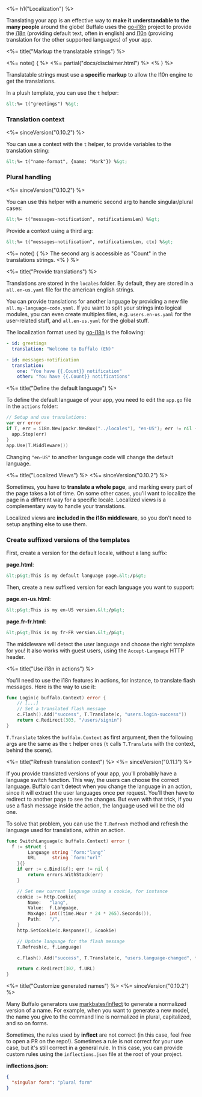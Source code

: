 <%= h1("Localization") %>

Translating your app is an effective way to **make it understandable to the many people** around the globe! Buffalo uses the [go-i18n](https://github.com/nicksnyder/go-i18n) project to provide the <abbr title="internationalization">i18n</abbr> (providing default text, often in english) and <abbr title="localization">l10n</abbr> (providing translation for the other supported languages) of your app.

<%= title("Markup the translatable strings") %>

<%= note() { %>
<%= partial("docs/disclaimer.html") %>
<% } %>

Translatable strings must use a **specific markup** to allow the l10n engine to get the translations.

In a plush template, you can use the `t` helper:

```html
&lt;%= t("greetings") %&gt;
```

### Translation context
<%= sinceVersion("0.10.2") %>

You can use a context with the `t` helper, to provide variables to the translation string:

```html
&lt;%= t("name-format", {name: "Mark"}) %&gt;
```

### Plural handling
<%= sinceVersion("0.10.2") %>

You can use this helper with a numeric second arg to handle singular/plural cases:

```html
&lt;%= t("messages-notification", notificationsLen) %&gt;
```

Provide a context using a third arg:

```html
&lt;%= t("messages-notification", notificationsLen, ctx) %&gt;
```

<%= note() { %>
The second arg is accessible as "Count" in the translations strings.
<% } %>

<%= title("Provide translations") %>

Translations are stored in the `locales` folder. By default, they are stored in a `all.en-us.yaml` file for the american english strings.

You can provide translations for another language by providing a new file `all.my-language-code.yaml`. If you want to split your strings into logical modules, you can even create multiples files, e.g. `users.en-us.yaml` for the user-related stuff, and `all.en-us.yaml` for the global stuff.

The localization format used by [go-i18n](https://github.com/nicksnyder/go-i18n) is the following:

```yaml
- id: greetings
  translation: "Welcome to Buffalo (EN)"

- id: messages-notification
  translation:
    one: "You have {{.Count}} notification"
    other: "You have {{.Count}} notifications"
```

<%= title("Define the default language") %>

To define the default language of your app, you need to edit the `app.go` file in the `actions` folder:

```go
// Setup and use translations:
var err error
if T, err = i18n.New(packr.NewBox("../locales"), "en-US"); err != nil {
  app.Stop(err)
}
app.Use(T.Middleware())
```

Changing `"en-US"` to another language code will change the default language.

<%= title("Localized Views") %>
<%= sinceVersion("0.10.2") %>

Sometimes, you have to **translate a whole page**, and marking every part of the page takes a lot of time. On some other cases, you'll want to localize the page in a different way for a specific locale. Localized views is a complementary way to handle your translations.

Localized views are **included in the i18n middleware**, so you don't need to setup anything else to use them.

### Create suffixed versions of the templates

First, create a version for the default locale, without a lang suffix:

**page.html**:
```html
&lt;p&gt;This is my default language page.&lt;/p&gt;
```

Then, create a new suffixed version for each language you want to support:

**page.en-us.html**:
```html
&lt;p&gt;This is my en-US version.&lt;/p&gt;
```

**page.fr-fr.html**:
```html
&lt;p&gt;This is my fr-FR version.&lt;/p&gt;
```

The middleware will detect the user language and choose the right template for you! It also works with guest users, using the `Accept-Language` HTTP header.

<%= title("Use i18n in actions") %>

You'll need to use the i18n features in actions, for instance, to translate flash messages. Here is the way to use it:

``` go
func Login(c buffalo.Context) error {
	// [...]
	// Set a translated flash message
	c.Flash().Add("success", T.Translate(c, "users.login-success"))
	return c.Redirect(303, "/users/signin")
}
```

`T.Translate` takes the `buffalo.Context` as first argument, then the following args are the same as the `t` helper ones (`t` calls `T.Translate` with the context, behind the scene).

<%= title("Refresh translation context") %>
<%= sinceVersion("0.11.1") %>

If you provide translated versions of your app, you'll probably have a language switch function. This way, the users can choose the correct language.
Buffalo can't detect when you change the language in an action, since it will extract the user languages once per request. You'll then have to redirect to another page to see the changes. But even with that trick, if you use a flash message inside the action, the language used will be the old one.

To solve that problem, you can use the `T.Refresh` method and refresh the language used for translations, within an action.

```go
func SwitchLanguage(c buffalo.Context) error {
  f := struct {
		Language string `form:"lang"`
		URL      string `form:"url"`
	}{}
	if err := c.Bind(&f); err != nil {
		return errors.WithStack(err)
	}

	// Set new current language using a cookie, for instance
	cookie := http.Cookie{
		Name:   "lang",
		Value:  f.Language,
		MaxAge: int((time.Hour * 24 * 265).Seconds()),
		Path:   "/",
	}
	http.SetCookie(c.Response(), &cookie)

	// Update language for the flash message
	T.Refresh(c, f.Language)

	c.Flash().Add("success", T.Translate(c, "users.language-changed", f))

	return c.Redirect(302, f.URL)
}
```

<%= title("Customize generated names") %>
<%= sinceVersion("0.10.2") %>

Many Buffalo generators use [markbates/inflect](https://github.com/markbates/inflect) to generate a normalized version of a name. For example, when you want to generate a new model, the name you give to the command line is normalized in plural, capitalized, and so on forms.

Sometimes, the rules used by **inflect** are not correct (in this case, feel free to open a PR on the repo!). Sometimes a rule is not correct for your use case, but it's still correct in a general rule. In this case, you can provide custom rules using the `inflections.json` file at the root of your project.

**inflections.json:**
```json
{
  "singular form": "plural form"
}
```
